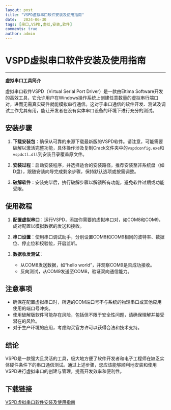 ```yaml
---
layout: post
title: "VSPD虚拟串口软件安装及使用指南"
date:   2024-06-30
tags: [串口,VSPD,虚拟,安装,软件]
comments: true
author: admin
---
```

# VSPD虚拟串口软件安装及使用指南

---

**虚拟串口工具简介**

虚拟串口软件VSPD（Virtual Serial Port Driver）是一款由Eltima Software开发的高效工具，它允许用户在Windows操作系统上创建任意数量的虚拟串行端口对，进而无需真实硬件就能模拟串行通信。这对于串口通信的软件开发、测试及调试工作尤其有用，能让开发者在没有实体串口设备的环境下进行充分的测试。

## 安装步骤

1. **下载安装包**：确保从可靠的来源下载最新版的VSPD软件。请注意，可能需要破解以激活完整功能，具体操作涉及复制Crack文件夹中的`vspdconfig.exe`和`vspdctl.dll`到安装目录覆盖原文件。

2. **安装过程**：启动安装程序，并选择适合的安装路径，推荐安装至非系统盘（如D盘），跟随安装向导完成剩余步骤，保持默认选项或按需调整。

3. **破解软件**：安装完毕后，执行破解步骤以解锁所有功能，避免软件过期或功能受限。

## 使用教程

1. **配置虚拟串口**：运行VSPD，添加你需要的虚拟串口对，如COM8和COM9，成对配置以模拟数据的发送和接收。

2. **串口设置**：使用串口调试助手，分别设置COM8和COM9相同的波特率、数据位、停止位和校验位，开启监听。

3. **数据收发测试**：
   - 从COM8发送数据，如“hello world”，并观察COM9是否成功接收。
   - 反向测试，从COM9发送至COM8，验证双向通信能力。

## 注意事项

- 确保在配置虚拟串口时，所选的COM端口号不与系统的物理串口或其他应用使用的端口号冲突。
- 使用破解版软件可能存在风险，包括但不限于安全性问题，请确保理解并接受潜在的风险。
- 对于生产环境的应用，考虑购买官方许可以获得合法和技术支持。

## 结论

VSPD是一款强大且灵活的工具，极大地方便了软件开发者和电子工程师在缺乏实体硬件条件下的串口通信测试。通过上述步骤，您应该能够顺利地安装和使用VSPD进行虚拟串口的创建与管理，提高开发效率和便利性。

## 下载链接

[VSPD虚拟串口软件安装及使用指南](https://pan.quark.cn/s/90f6b6c1a7e3)